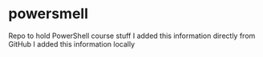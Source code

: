 # powersmell
Repo to hold PowerShell course stuff
I added this information directly from GitHub
I added this information locally
